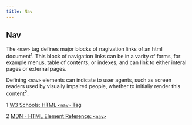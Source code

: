 ```yaml
---
title: Nav
---
```

## Nav

The `<nav>` tag defines major blocks of nagivation links of an html document<sup>1</sup>. This block of navigation links can be in a varity of forms, for example menus, table of contents, or indexes, and can link to either interal pages or external pages. 

Defining `<nav>` elements can indicate to user agents, such as screen readers used by visually impaired people, whether to initially render this content<sup>2</sup>. 

1 [W3 Schools: HTML `<nav>` Tag](https://www.w3schools.com/tags/tag_nav.asp)

2 [MDN - HTML Element Reference: `<nav>`](https://developer.mozilla.org/en-US/docs/Web/HTML/Element/nav)
